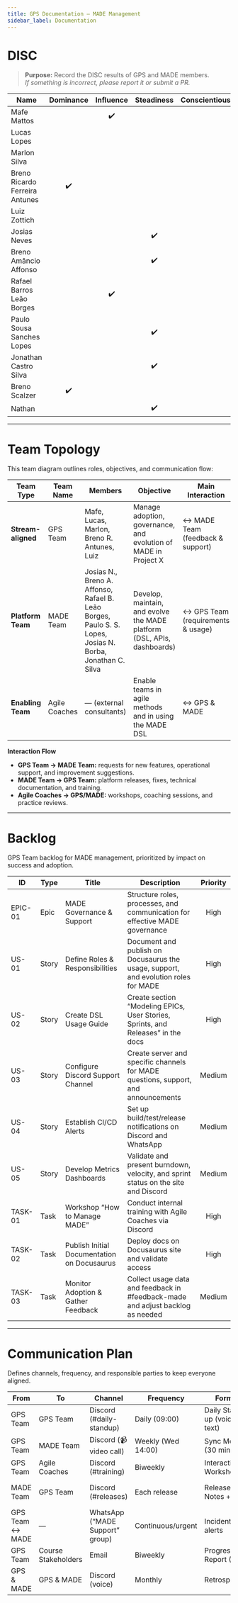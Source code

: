 ```yaml
---
title: GPS Documentation – MADE Management
sidebar_label: Documentation
---
```


# DISC
> **Purpose:** Record the DISC results of GPS and MADE members.  
> *If something is incorrect, please report it or submit a PR.*

| Name                                 | Dominance | Influence | Steadiness | Conscientiousness |
|--------------------------------------|:---------:|:---------:|:----------:|:-----------------:|
| Mafe Mattos                          |           |    ✔️     |            |                   |
| Lucas Lopes                          |           |           |            |                   |
| Marlon Silva                         |           |           |            |                   |
| Breno Ricardo Ferreira Antunes       |    ✔️     |           |            |                   |
| Luiz Zottich                         |           |           |            |                   |
| Josias Neves                         |           |           |    ✔️      |                   |
| Breno Amâncio Affonso                |           |           |    ✔️      |                   |
| Rafael Barros Leão Borges            |           |    ✔️     |            |                   |
| Paulo Sousa Sanches Lopes            |           |           |    ✔️      |                   |
| Jonathan Castro Silva                |           |           |    ✔️      |                   |
| Breno Scalzer                        |    ✔️     |           |            |                   |
| Nathan                               |           |           |    ✔️      |                   |

---

# Team Topology
This team diagram outlines roles, objectives, and communication flow:

| Team Type         | Team Name   | Members                                                                                                          | Objective                                                                      | Main Interaction                     |
|-------------------|-------------|------------------------------------------------------------------------------------------------------------------|--------------------------------------------------------------------------------|--------------------------------------|
| **Stream-aligned**| GPS Team    | Mafe, Lucas, Marlon, Breno R. Antunes, Luiz                                                                      | Manage adoption, governance, and evolution of MADE in Project X                | ↔ MADE Team (feedback & support)     |
| **Platform Team** | MADE Team   | Josias N., Breno A. Affonso, Rafael B. Leão Borges, Paulo S. S. Lopes, Josias N. Borba, Jonathan C. Silva        | Develop, maintain, and evolve the MADE platform (DSL, APIs, dashboards)        | ↔ GPS Team (requirements & usage)    |
| **Enabling Team** | Agile Coaches | — (external consultants)                                                                                        | Enable teams in agile methods and in using the MADE DSL                         | ↔ GPS & MADE                         |

**Interaction Flow**  
- **GPS Team → MADE Team:** requests for new features, operational support, and improvement suggestions.  
- **MADE Team → GPS Team:** platform releases, fixes, technical documentation, and training.  
- **Agile Coaches → GPS/MADE:** workshops, coaching sessions, and practice reviews.

---

# Backlog
GPS Team backlog for MADE management, prioritized by impact on success and adoption.

| ID      | Type  | Title                                   | Description                                                                                          | Priority |
|---------|-------|-----------------------------------------|------------------------------------------------------------------------------------------------------|:--------:|
| EPIC-01 | Epic  | MADE Governance & Support               | Structure roles, processes, and communication for effective MADE governance                          | High     |
| US-01   | Story | Define Roles & Responsibilities         | Document and publish on Docusaurus the usage, support, and evolution roles for MADE                  | High     |
| US-02   | Story | Create DSL Usage Guide                  | Create section “Modeling EPICs, User Stories, Sprints, and Releases” in the docs                     | High     |
| US-03   | Story | Configure Discord Support Channel       | Create server and specific channels for MADE questions, support, and announcements                   | Medium   |
| US-04   | Story | Establish CI/CD Alerts                  | Set up build/test/release notifications on Discord and WhatsApp                                      | Medium   |
| US-05   | Story | Develop Metrics Dashboards              | Validate and present burndown, velocity, and sprint status on the site and Discord                   | Medium   |
| TASK-01 | Task  | Workshop “How to Manage MADE”           | Conduct internal training with Agile Coaches via Discord                                             | High     |
| TASK-02 | Task  | Publish Initial Documentation on Docusaurus | Deploy docs on Docusaurus site and validate access                                               | High     |
| TASK-03 | Task  | Monitor Adoption & Gather Feedback      | Collect usage data and feedback in #feedback-made and adjust backlog as needed                       | Medium   |

---

# Communication Plan
Defines channels, frequency, and responsible parties to keep everyone aligned.

| From              | To                    | Channel                        | Frequency          | Format                           | Responsible                 |
|-------------------|-----------------------|--------------------------------|--------------------|----------------------------------|-----------------------------|
| GPS Team          | GPS Team              | Discord (#daily-standup)       | Daily (09:00)      | Daily Stand-up (voice + text)    | Marlon Silva               |
| GPS Team          | MADE Team             | Discord (📹 video call)         | Weekly (Wed 14:00) | Sync Meeting (30 min)            | Lucas Lopes                |
| GPS Team          | Agile Coaches         | Discord (#training)            | Biweekly           | Interactive Workshop             | Mafe Mattos                |
| MADE Team         | GPS Team              | Discord (#releases)            | Each release       | Release Notes + Q&A              | Rafael Barros L. Borges     |
| GPS Team ↔ MADE   | —                     | WhatsApp (“MADE Support” group) | Continuous/urgent | Incident alerts                  | Paulo Sousa S. Lopes        |
| GPS Team          | Course Stakeholders   | Email                           | Biweekly           | Progress Report (PDF)            | Breno R. F. Antunes         |
| GPS & MADE        | GPS & MADE            | Discord (voice)                | Monthly            | Retrospective                    | Marlon Silva               |
